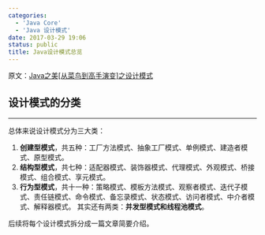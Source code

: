 ```yaml
---
categories:
  - 'Java Core'
  - 'Java 设计模式'
date: 2017-03-29 19:06
status: public
title: Java设计模式总览
---
```


原文：[Java之美[从菜鸟到高手演变]之设计模式](http://blog.csdn.net/zhangerqing/article/details/8194653)

## 设计模式的分类
***
 总体来说设计模式分为三大类：
1. **创建型模式**，共五种：工厂方法模式、抽象工厂模式、单例模式、建造者模式、原型模式。
2. **结构型模式**，共七种：适配器模式、装饰器模式、代理模式、外观模式、桥接模式、组合模式、享元模式。
3. **行为型模式**，共十一种：策略模式、模板方法模式、观察者模式、迭代子模式、责任链模式、命令模式、备忘录模式、状态模式、访问者模式、中介者模式、解释器模式。
   其实还有两类：**并发型模式和线程池模式**。

后续将每个设计模式拆分成一篇文章简要介绍。
